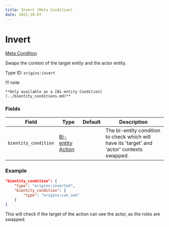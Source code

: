 ```yaml
---
title: Invert (Meta Condition)
date: 2021-10-07
---
```

# Invert

[Meta Condition](../meta_conditions.md)

Swaps the context of the target entity and the actor entity.

Type ID: `origins:invert`

!!! note

	**Only available as a [Bi-entity Condition](../bientity_conditions.md)**

### Fields

Field  | Type | Default | Description
-------|------|---------|-------------
`bientity_condition` | [Bi-entity Action](../bientity_conditions.md) | | The bi-entity condition to check which will have its 'target' and 'actor' contexts swapped.

### Example

```json
"bientity_condition": {
    "type": "origins:inverted",
    "bientity_condition": {
        "type": "origins:can_see"
    }
}
```

This will check if the target of the action can see the actor, as the roles are swapped.
